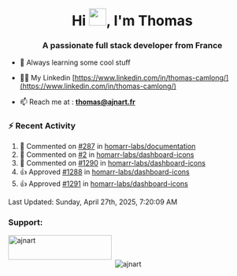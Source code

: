 <h1 align="center">Hi <img height="35px" src="https://raw.githubusercontent.com/MartinHeinz/MartinHeinz/master/wave.gif" width="35px"/>, I'm Thomas</h1>
<h3 align="center">A passionate full stack developer from France</h3>

- 🌱 Always learning some cool stuff 

- 👨‍💻 My Linkedin [https://www.linkedin.com/in/thomas-camlong/](https://www.linkedin.com/in/thomas-camlong/)

- 📫 Reach me at : **thomas@ajnart.fr**

### :zap: Recent Activity

<!--RECENT_ACTIVITY:start-->
1. 💬 Commented on [#287](https://github.com/homarr-labs/documentation/pull/287#issuecomment-2832749068) in [homarr-labs/documentation](https://github.com/homarr-labs/documentation)<br>
2. 💬 Commented on [#2](https://github.com/homarr-labs/dashboard-icons/pull/2#issuecomment-2832635044) in [homarr-labs/dashboard-icons](https://github.com/homarr-labs/dashboard-icons)<br>
3. 💬 Commented on [#1290](https://github.com/homarr-labs/dashboard-icons/issues/1290#issuecomment-2832633499) in [homarr-labs/dashboard-icons](https://github.com/homarr-labs/dashboard-icons)<br>
4. 👍 Approved [#1288](https://github.com/homarr-labs/dashboard-icons/pull/1288#pullrequestreview-2796435154) in [homarr-labs/dashboard-icons](https://github.com/homarr-labs/dashboard-icons)<br>
5. 👍 Approved [#1291](https://github.com/homarr-labs/dashboard-icons/pull/1291#pullrequestreview-2796429823) in [homarr-labs/dashboard-icons](https://github.com/homarr-labs/dashboard-icons)<br>
<!--RECENT_ACTIVITY:end-->

<!--RECENT_ACTIVITY:last_update-->
Last Updated: Sunday, April 27th, 2025, 7:20:09 AM
<!--RECENT_ACTIVITY:last_update_end-->
<h3 align="left">Support:</h3>
<p><a href="https://ko-fi.com/ajnart"> <img align="left" src="https://cdn.ko-fi.com/cdn/kofi3.png?v=3" height="50" width="210" alt="ajnart" /></a></p><br><br>

<p>&nbsp;<img align="center" src="https://github-readme-stats.vercel.app/api?username=ajnart&show_icons=true&theme=tokyonight&locale=en" alt="ajnart" /></p>
